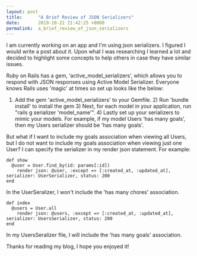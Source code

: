 ```yaml
---
layout: post
title:      "A Brief Review of JSON Serializers"
date:       2019-10-22 21:42:25 +0000
permalink:  a_brief_review_of_json_serializers
---
```



I am currently working on an app and I'm using json serializers. I figured I would write a post about it. Upon what I was researching I learned a lot and decided to highlight some concepts to help others in case they have similar issues. 

Ruby on Rails has a gem, ‘active_model_serializers’, which allows you to respond with JSON responses using Active Model Serializer. Everyone knows Rails uses 'magic' at times so set up looks like the below:

1) Add the gem 'active_model_serializers' to your Gemfile. 2) Run 'bundle install' to install the gem 3) Next, for each model in your application, run "rails g serializer 'model_name'". 4) Lastly set up your serializers to mimic your models. For example, if my model Users ‘has many goals’, then my Users serializer should be 'has many goals'.

But what if I want to include my goals association when viewing all Users, but I do not want to include my goals association when viewing just one User? I can specify the serializer in my render json statement. For example:

```
def show 
  @user = User.find_by(id: params[:id])
	render json: @user, :except => [:created_at, :updated_at], serializer: UserSerializer, status: 200 
end
```

In the UserSeralizer, I won't include the 'has many chores' association.

```
def index
  @users = User.all 
	render json: @users, :except => [:created_at, :updated_at], serializer: UsersSerializer, status: 200 
end
```

In my UsersSeralizer file, I will include the 'has many goals' association.

Thanks for reading my blog, I hope you enjoyed it!
